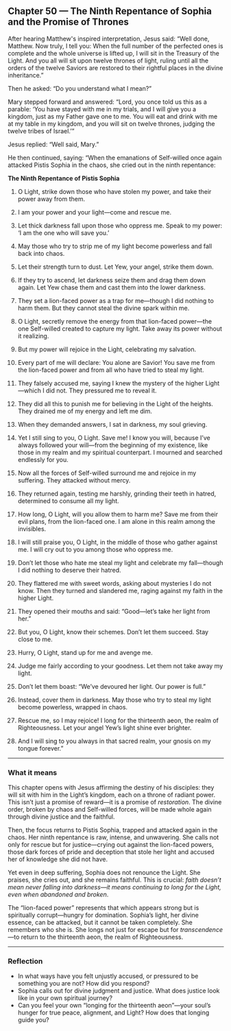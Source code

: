 ## Chapter 50 — The Ninth Repentance of Sophia and the Promise of Thrones

After hearing Matthew's inspired interpretation, Jesus said:
“Well done, Matthew. Now truly, I tell you: When the full number of the perfected ones is complete and the whole universe is lifted up, I will sit in the Treasury of the Light. And you all will sit upon twelve thrones of light, ruling until all the orders of the twelve Saviors are restored to their rightful places in the divine inheritance.”

Then he asked: “Do you understand what I mean?”

Mary stepped forward and answered:
“Lord, you once told us this as a parable: ‘You have stayed with me in my trials, and I will give you a kingdom, just as my Father gave one to me. You will eat and drink with me at my table in my kingdom, and you will sit on twelve thrones, judging the twelve tribes of Israel.’”

Jesus replied: “Well said, Mary.”

He then continued, saying:
“When the emanations of Self-willed once again attacked Pistis Sophia in the chaos, she cried out in the ninth repentance:

**The Ninth Repentance of Pistis Sophia**

1. O Light, strike down those who have stolen my power, and take their power away from them.

2. I am your power and your light—come and rescue me.

3. Let thick darkness fall upon those who oppress me. Speak to my power: ‘I am the one who will save you.’

4. May those who try to strip me of my light become powerless and fall back into chaos.

5. Let their strength turn to dust. Let Yew, your angel, strike them down.

6. If they try to ascend, let darkness seize them and drag them down again. Let Yew chase them and cast them into the lower darkness.

7. They set a lion-faced power as a trap for me—though I did nothing to harm them. But they cannot steal the divine spark within me.

8. O Light, secretly remove the energy from that lion-faced power—the one Self-willed created to capture my light. Take away its power without it realizing.

9. But my power will rejoice in the Light, celebrating my salvation.

10. Every part of me will declare: You alone are Savior! You save me from the lion-faced power and from all who have tried to steal my light.

11. They falsely accused me, saying I knew the mystery of the higher Light—which I did not. They pressured me to reveal it.

12. They did all this to punish me for believing in the Light of the heights. They drained me of my energy and left me dim.

13. When they demanded answers, I sat in darkness, my soul grieving.

14. Yet I still sing to you, O Light. Save me! I know you will, because I’ve always followed your will—from the beginning of my existence, like those in my realm and my spiritual counterpart. I mourned and searched endlessly for you.

15. Now all the forces of Self-willed surround me and rejoice in my suffering. They attacked without mercy.

16. They returned again, testing me harshly, grinding their teeth in hatred, determined to consume all my light.

17. How long, O Light, will you allow them to harm me? Save me from their evil plans, from the lion-faced one. I am alone in this realm among the invisibles.

18. I will still praise you, O Light, in the middle of those who gather against me. I will cry out to you among those who oppress me.

19. Don’t let those who hate me steal my light and celebrate my fall—though I did nothing to deserve their hatred.

20. They flattered me with sweet words, asking about mysteries I do not know. Then they turned and slandered me, raging against my faith in the higher Light.

21. They opened their mouths and said: “Good—let’s take her light from her.”

22. But you, O Light, know their schemes. Don’t let them succeed. Stay close to me.

23. Hurry, O Light, stand up for me and avenge me.

24. Judge me fairly according to your goodness. Let them not take away my light.

25. Don’t let them boast: “We’ve devoured her light. Our power is full.”

26. Instead, cover them in darkness. May those who try to steal my light become powerless, wrapped in chaos.

27. Rescue me, so I may rejoice! I long for the thirteenth aeon, the realm of Righteousness. Let your angel Yew’s light shine ever brighter.

28. And I will sing to you always in that sacred realm, your gnosis on my tongue forever.”

---

### What it means

This chapter opens with Jesus affirming the destiny of his disciples: they will sit with him in the Light’s kingdom, each on a throne of radiant power. This isn’t just a promise of reward—it is a promise of *restoration*. The divine order, broken by chaos and Self-willed forces, will be made whole again through divine justice and the faithful.

Then, the focus returns to Pistis Sophia, trapped and attacked again in the chaos. Her ninth repentance is raw, intense, and unwavering. She calls not only for rescue but for justice—crying out against the lion-faced powers, those dark forces of pride and deception that stole her light and accused her of knowledge she did not have.

Yet even in deep suffering, Sophia does not renounce the Light. She praises, she cries out, and she remains faithful. This is crucial: *faith doesn’t mean never falling into darkness—it means continuing to long for the Light, even when abandoned and broken*.

The “lion-faced power” represents that which appears strong but is spiritually corrupt—hungry for domination. Sophia’s light, her divine essence, can be attacked, but it cannot be taken completely. She remembers who she is. She longs not just for escape but for *transcendence*—to return to the thirteenth aeon, the realm of Righteousness.

---

### Reflection

* In what ways have you felt unjustly accused, or pressured to be something you are not? How did you respond?
* Sophia calls out for divine judgment and justice. What does justice look like in your own spiritual journey?
* Can you feel your own “longing for the thirteenth aeon”—your soul’s hunger for true peace, alignment, and Light? How does that longing guide you?
